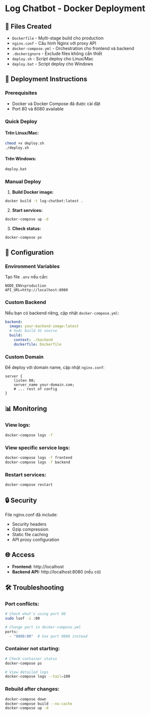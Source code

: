 # Log Chatbot - Docker Deployment

## 📁 Files Created

- `Dockerfile` - Multi-stage build cho production
- `nginx.conf` - Cấu hình Nginx với proxy API
- `docker-compose.yml` - Orchestration cho frontend và backend
- `.dockerignore` - Exclude files không cần thiết
- `deploy.sh` - Script deploy cho Linux/Mac
- `deploy.bat` - Script deploy cho Windows

## 🚀 Deployment Instructions

### Prerequisites
- Docker và Docker Compose đã được cài đặt
- Port 80 và 8080 available

### Quick Deploy

#### Trên Linux/Mac:
```bash
chmod +x deploy.sh
./deploy.sh
```

#### Trên Windows:
```cmd
deploy.bat
```

### Manual Deploy

1. **Build Docker image:**
```bash
docker build -t log-chatbot:latest .
```

2. **Start services:**
```bash
docker-compose up -d
```

3. **Check status:**
```bash
docker-compose ps
```

## 🔧 Configuration

### Environment Variables

Tạo file `.env` nếu cần:
```env
NODE_ENV=production
API_URL=http://localhost:8080
```

### Custom Backend

Nếu bạn có backend riêng, cập nhật `docker-compose.yml`:

```yaml
backend:
  image: your-backend-image:latest
  # hoặc build từ source
  build:
    context: ./backend
    dockerfile: Dockerfile
```

### Custom Domain

Để deploy với domain name, cập nhật `nginx.conf`:

```nginx
server {
    listen 80;
    server_name your-domain.com;
    # ... rest of config
}
```

## 📊 Monitoring

### View logs:
```bash
docker-compose logs -f
```

### View specific service logs:
```bash
docker-compose logs -f frontend
docker-compose logs -f backend
```

### Restart services:
```bash
docker-compose restart
```

## 🔒 Security

File nginx.conf đã include:
- Security headers
- Gzip compression
- Static file caching
- API proxy configuration

## 🌐 Access

- **Frontend:** http://localhost
- **Backend API:** http://localhost:8080 (nếu có)

## 🛠 Troubleshooting

### Port conflicts:
```bash
# Check what's using port 80
sudo lsof -i :80

# Change port in docker-compose.yml
ports:
  - "8080:80"  # Use port 8080 instead
```

### Container not starting:
```bash
# Check container status
docker-compose ps

# View detailed logs
docker-compose logs --tail=100
```

### Rebuild after changes:
```bash
docker-compose down
docker-compose build --no-cache
docker-compose up -d
```

